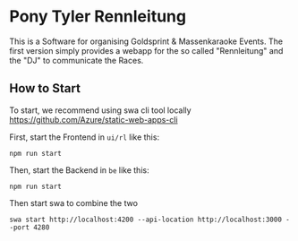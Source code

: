 # Pony Tyler Rennleitung

This is a Software for organising Goldsprint & Massenkaraoke Events.
The first version simply provides a webapp for the so called "Rennleitung" and the "DJ" to communicate the Races.


## How to Start

To start, we recommend using swa cli tool locally
https://github.com/Azure/static-web-apps-cli

First, start the Frontend in `ui/rl` like this:

```npm run start```

Then, start the Backend in `be` like this:

```npm run start```

Then start swa to combine the two

```swa start http://localhost:4200 --api-location http://localhost:3000 --port 4280```
